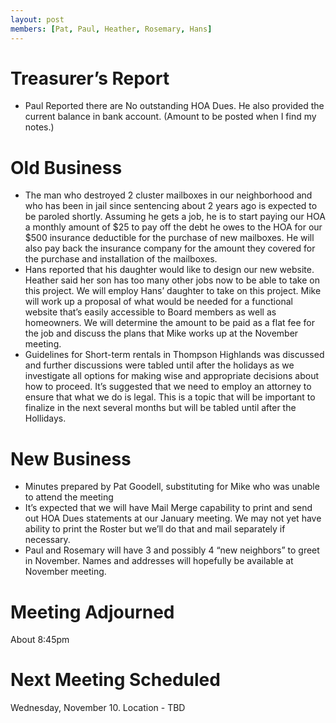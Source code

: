 ```yaml
---
layout: post
members: [Pat, Paul, Heather, Rosemary, Hans]
---
```

# Treasurer’s Report
- Paul Reported there are No outstanding HOA Dues. He also provided the current balance in bank account. (Amount to be posted when I find my notes.)
# Old Business
- The man who destroyed 2 cluster mailboxes in our neighborhood and who has been in jail since sentencing about 2 years ago is expected to be paroled shortly. Assuming he gets a job, he is to start paying our HOA a monthly amount of $25 to pay off the debt he owes to the HOA for our $500 insurance deductible for the purchase of new mailboxes. He will also pay back the insurance company for the amount they covered for the purchase and installation of the mailboxes.  
- Hans reported that his daughter would like to design our new website. Heather said her son has too many other jobs now to be able to take on this project. We will employ Hans’ daughter to take on this project. Mike will work up a proposal of what would be needed for a functional website that’s easily accessible to Board members as well as homeowners. We will determine the amount to be paid as a flat fee for the job and discuss the plans that Mike works up at the November meeting.
- Guidelines for Short-term rentals in Thompson Highlands was discussed and further discussions were tabled until after the holidays as we investigate all options for making wise and appropriate decisions about how to proceed. It’s suggested that we need to employ an attorney to ensure that what we do is legal. This is a topic that will be important to finalize in the next several months but will be tabled until after the Hollidays.

# New Business
- Minutes prepared by Pat Goodell, substituting for Mike who was unable to attend the meeting
- It’s expected that we will have Mail Merge capability to print and send out HOA Dues statements at our January meeting. We may not yet have ability to print the Roster but we’ll do that and mail separately if necessary. 
- Paul and Rosemary will have 3 and possibly 4 “new neighbors” to greet in November. Names and addresses will hopefully be available at November meeting. 

# Meeting Adjourned
About 8:45pm

# Next Meeting Scheduled
Wednesday, November 10. Location - TBD

